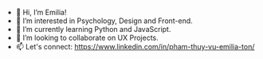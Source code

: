- 👋 Hi, I’m Emilia!
- 👀 I’m interested in Psychology, Design and Front-end.
- 🌱 I’m currently learning Python and JavaScript.
- 💞️ I’m looking to collaborate on UX Projects.
- 📫 Let's connect: https://www.linkedin.com/in/pham-thuy-vu-emilia-ton/

<!---
emiliaton/emiliaton is a ✨ special ✨ repository because its `README.md` (this file) appears on your GitHub profile.
You can click the Preview link to take a look at your changes.
--->
